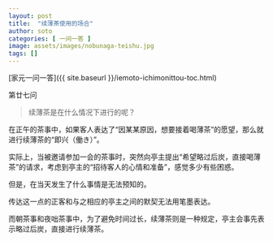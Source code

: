 ```yaml
---
layout: post
title:  "续薄茶使用的场合"
author: soto
categories: [ 一问一答 ]
image: assets/images/nobunaga-teishu.jpg
tags: []
---
```


[家元一问一答]({{ site.baseurl }}/iemoto-ichimonittou-toc.html)

第廿七问

> 续薄茶是在什么情况下进行的呢？

在正午的茶事中，如果客人表达了“因某某原因，想要接着喝薄茶”的愿望，那么就进行续薄茶的“即兴（働き）”。

实际上，当被邀请参加一会的茶事时，突然向亭主提出“希望略过后炭，直接喝薄茶”的请求，考虑到亭主的“招待客人的心情和准备”，感觉多少有些困惑。

但是，在当天发生了什么事情是无法预知的。

传达这一点的正客和与之相应的亭主之间的默契无法用笔墨表达。

而朝茶事和夜咄茶事中，为了避免时间过长，续薄茶则是一种规定，亭主会事先表示略过后炭，直接进行续薄茶。
